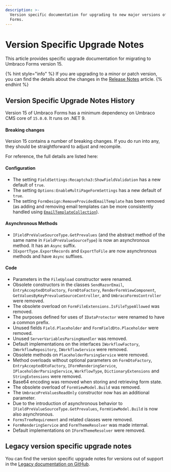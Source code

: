 ```yaml
---
description: >-
  Version specific documentation for upgrading to new major versions of Umbraco
  Forms.
---
```


# Version Specific Upgrade Notes

This article provides specific upgrade documentation for migrating to Umbraco Forms version 15.

{% hint style="info" %}
If you are upgrading to a minor or patch version, you can find the details about the changes in the [Release Notes](../release-notes.md) article.
{% endhint %}

## Version Specific Upgrade Notes History

Version 15 of Umbraco Forms has a minimum dependency on Umbraco CMS core of `15.0.0`. It runs on .NET 9.

#### **Breaking changes**

Version 15 contains a number of breaking changes. If you do run into any, they should be straightforward to adjust and recompile.

For reference, the full details are listed here:

#### **Configuration**

* The setting `FieldSettings:Recaptcha3:ShowFieldValidation` has a new default of `true`.
* The setting `Options:EnableMultiPageFormSettings` has a new default of `true`.
* The setting `FormDesign:RemoveProvidedEmailTemplate` has been removed (as adding and removing email templates can be more consistently handled using [`EmailTemplateCollection`](../developer/themes.md#removing-the-default-email-template)).

#### **Asynchronous Methods**

* `IFieldPreValueSourceType.GetPrevalues` (and the abstract method of the same name in `FieldPreValueSourceType`) is now an asynchronous method. It has an `Async` suffix.
* `IExportType.ExportRecords` and `ExportToFile` are now asynchronous methods and have `Async` suffixes.

#### **Code**

* Parameters in the `FileUpload` constructor were renamed.
* Obsolete constructors in the classes `SendRazorEmail`, `EntryAcceptedDtoFactory`, `FormDtoFactory`, `RenderFormViewComponent`, `GetValuesByKeyPrevalueSourceController`, and `UmbracoFormsController` were removed.
* The obsolete overload on `FormFileExtensions.IsFileTypeAllowed` was removed.
* The purposes defined for uses of `IDataProtector` were renamed to have a common prefix.
* Unused fields `Field.Placeholder` and `FormFieldDto.Placeholder` were removed.
* Unused `ServerVariablesParsingHandler` was removed.
* Default implementations on the interfaces `IWorkflowFactory`, `IWorkflowRepository`, `IWorkflowService` were removed.
* Obsolete methods on `PlaceholderParsingService` were removed.
* Method overloads without optional parameters on `FormDtoFactory`, `EntryAcceptedDtoFactory`, `IFormRenderingService`, `IPlaceholderParsingService`, `WorkflowType`, `DictionaryExtensions` and `StringExtensions` were removed.
* Base64 encoding was removed when storing and retrieving form state.
* The obsolete overload of `FormViewModel.Build` was removed.
* The `UmbracoPreValuesReadOnly` constructor now has an additional parameter.
* Due to the introduction of asynchronous behavior to `IFieldPreValueSourceType.GetPrevalues`, `FormViewModel.Build` is now also asynchronous.
* `FormsTreeRequirement` and related classes were removed.
* `FormRenderingService` and `FormThemeResolver` was made internal.
* Default implementations on `IFormThemeResolver` were removed.

## Legacy version specific upgrade notes

You can find the version specific upgrade notes for versions out of support in the [Legacy documentation on GitHub](https://github.com/umbraco/UmbracoDocs/blob/umbraco-eol-versions/11/umbraco-forms/installation/version-specific.md).
